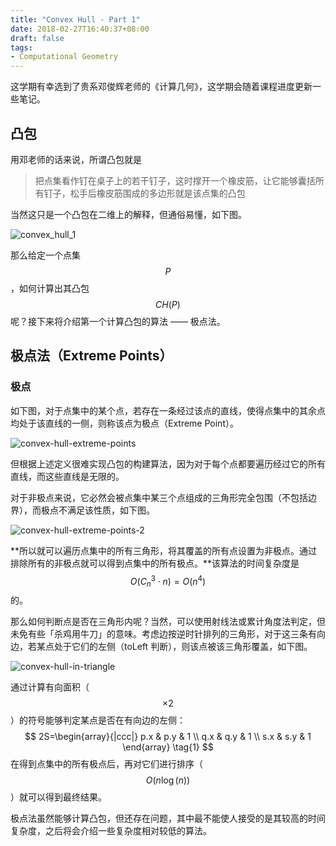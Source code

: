 ```yaml
---
title: "Convex Hull - Part 1"
date: 2018-02-27T16:40:37+08:00
draft: false
tags:
- Computational Geometry
---
```


这学期有幸选到了贵系邓俊辉老师的《计算几何》，这学期会随着课程进度更新一些笔记。

## 凸包

用邓老师的话来说，所谓凸包就是

> 把点集看作钉在桌子上的若干钉子，这时撑开一个橡皮筋，让它能够囊括所有钉子，松手后橡皮筋围成的多边形就是该点集的凸包

当然这只是一个凸包在二维上的解释，但通俗易懂，如下图。

![convex_hull_1](https://s1.ax1x.com/2018/02/27/9BGTJK.gif)

那么给定一个点集 $$P$$，如何计算出其凸包 $$CH(P)$$ 呢？接下来将介绍第一个计算凸包的算法 —— 极点法。



## 极点法（Extreme Points）

### 极点

如下图，对于点集中的某个点，若存在一条经过该点的直线，使得点集中的其余点均处于该直线的一侧，则称该点为极点（Extreme Point）。

![convex-hull-extreme-points](https://s1.ax1x.com/2018/02/27/9BJ9W8.png)

但根据上述定义很难实现凸包的构建算法，因为对于每个点都要遍历经过它的所有直线，而这些直线是无限的。

对于非极点来说，它必然会被点集中某三个点组成的三角形完全包围（不包括边界），而极点不满足该性质，如下图。

![convex-hull-extreme-points-2](https://s1.ax1x.com/2018/02/27/9BJwlD.png)

**所以就可以遍历点集中的所有三角形，将其覆盖的所有点设置为非极点。通过排除所有的非极点就可以得到点集中的所有极点。**该算法的时间复杂度是 $$O(C_{n}^{3}\cdot n)=O(n^4)$$ 的。

那么如何判断点是否在三角形内呢？当然，可以使用射线法或累计角度法判定，但未免有些「杀鸡用牛刀」的意味。考虑边按逆时针排列的三角形，对于这三条有向边，若某点处于它们的左侧（toLeft 判断），则该点被该三角形覆盖，如下图。

![convex-hull-in-triangle](https://s1.ax1x.com/2018/02/27/9BJ06e.png)

通过计算有向面积（$$\times 2$$）的符号能够判定某点是否在有向边的左侧：
$$
2S=\begin{array}{|ccc|}
   p.x & p.y & 1 \\
   q.x & q.y & 1 \\
   s.x & s.y & 1
  \end{array}  \tag{1}
$$
在得到点集中的所有极点后，再对它们进行排序（$$O(n\log(n))$$）就可以得到最终结果。

极点法虽然能够计算凸包，但还存在问题，其中最不能使人接受的是其较高的时间复杂度，之后将会介绍一些复杂度相对较低的算法。